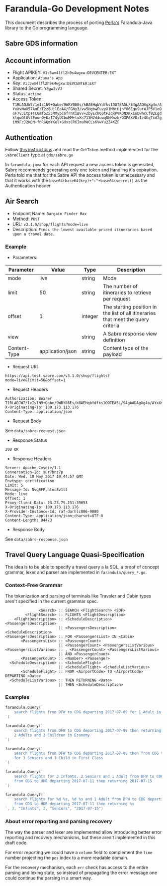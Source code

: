 # Farandula-Go Development Notes

This document describes the process of porting
[Perla's](https://github.com/perlaruizaviles) Farandula-Java library to
the Go programming language.

## Sabre GDS information

## Account information

- Flight APIKEY: `V1:5wm4lfl2h9s4wgxw:DEVCENTER:EXT`
- Application: `Acuna's App`
- Key: `V1:5wm4lfl2h9s4wgxw:DEVCENTER:EXT`
- Shared Secret: `Y8gw3vVJ`
- Status: `active`
- Access Token: `T1RLAQJW7/1eIs1N9+Qabe/9WRY08Es/kBAEHqbYdfks1QOTEA5L/S4gAADAgXg4o/AYxXvNwX57AmErT2z8UjlEeAX/FGNy3/vw5HgbwEuvyX1MbtUjnY86Egu9utWJP5V1oOoF7vJitpTTC6mf5ZS5MMypcofrnXiBvv+ZbyEch6ptFZqxPVKONXKxLoDwhcCf82LgdklqwOlOVtEuun0+KzI74yUCbwMM+loXs713H2d4uwqNhMnzb/O3P6XVOzIz4UqTxd2giM9FcJ2KDN+fnRGQmYKel+GHxsCR6ImuRWCLs6VwYu2Z4KZF`

## Authentication

Follow [this instructions](https://developer.sabre.com/docs/rest_basics/authentication) and read the `GetToken` method implemented for the `SabreClient` type
at `gds/sabre.go`

In `farandula-java` for each API request a new access token is generated,
Sabre recommends generating only one token and handling it's expiration.
Perla told me that for the Sabre API the access token is unnecessary and
that it works with the `base64(base64(key)+":"+base64(secret))` as the
Authentication header.

## Air Search

- Endpoint Name: `Bargain Finder Max`
- Method: `POST`
- URL: `v3.1.0/shop/flights?mode=live`
- Description: `Finds the lowest available priced itineraries based upon a travel date.`

### Example

- Parameters:

| Parameter    | Value            | Type    | Description                                                                       |
| ------------ | ---------------- | ------- | --------------------------------------------------------------------------------- |
| mode         | live             | string  | Mode                                                                              |
| limit        | 50               | string  | The number of itineraries to retrieve per request                                 |
| offset       | 1                | integer | The starting position in the list of all itineraries that meet the query criteria |
| view         |                  | string  | A Sabre response view definition                                                  |
| Content-Type | application/json | string  | Content type of the payload                                                       |

- Request URI

`https://api.test.sabre.com/v3.1.0/shop/flights?mode=live&limit=50&offset=1`

- Request Headers

```
Authorization: Bearer T1RLAQJW7/1eIs1N9+Qabe/9WRY08Es/kBAEHqbYdfks1QOTEA5L/S4gAADAgXg4o/AYxXvNwX57AmErT2z8UjlEeAX/FGNy3/vw5HgbwEuvyX1MbtUjnY86Egu9utWJP5V1oOoF7vJitpTTC6mf5ZS5MMypcofrnXiBvv+ZbyEch6ptFZqxPVKONXKxLoDwhcCf82LgdklqwOlOVtEuun0+KzI74yUCbwMM+loXs713H2d4uwqNhMnzb/O3P6XVOzIz4UqTxd2giM9FcJ2KDN+fnRGQmYKel+GHxsCR6ImuRWCLs6VwYu2Z4KZF
X-Originating-Ip: 189.173.113.176
Content-Type: application/json
```

- Request Body

See `data/sabre-request.json`

- Response Status

`200 OK`

- Response Headers

```
Server: Apache-Coyote/1.1
Conversation-Id: sur7bnz7p
Date: Wed, 10 May 2017 19:44:57 GMT
Envtype: certification
Limit: 5
Message-Id: NvqBFP,htuc8v1lt
Mode: live
Offset: 1
Proxy-Client-Data: 23.23.79.231:39653
X-Originating-Ip: 189.173.113.176
X-Provider-Instance-Id: raf-darhlc006-9080
Content-Type: application/json;charset=UTF-8
Content-Length: 94473
```

- Response Body

See `data/sabre-response.json`

## Travel Query Language Quasi-Specification

The idea is to be able to specify a travel query a la SQL, a proof of
concept grammar, lexer and parser are implemented in `farandula/query_*.go`.

### Context-Free Grammar

The tokenization and parsing of terminals like Traveler and Cabin types
aren't specified in the current grammar spec.

```
               <Search> :: SEARCH <FlightSearch> <EOF>
         <FlightSearch> :: FLIGHTS <FlightDescription>
    <FlightDescription> :: <ScheduleDescription> <PassengersDescription>
                        || <PassengersDescription> <ScheduleDescription>
<PassengersDescription> :: FOR <PassengersList> IN <Cabin>
       <PassengersList> :: <PassengerCount>
                        || <PassengerCount> <PassengersListVarious>
<PassengersListVarious> :: , <PassengerCount> <PassengersListVarious>
                        || AND <PassengerCount>
       <PassengerCount> :: <Number> <Passenger>
  <ScheduleDescription> :: <ScheduleFlight>
                        || <ScheduleFlight> <ScheduleListVarious>
       <ScheduleFlight> :: FROM <AirportCode> TO <AirportCode> DEPARTING <Date>
  <ScheduleListVarious> :: THEN RETURNING <Date>
                        || THEN <ScheduleDescription>
```

### Examples

```go
farandula.Query(`
    search flights from DFW to CDG departing 2017-07-09 for 1 Adult in Economy
`)
```

```go
farandula.Query(`
    search flights from DFW to CDG departing 2017-07-09 then returning 2017-07-11 for
    2 Adults and 3 Children in Economy
`)
```

```go
farandula.Query(`
    search flights from DFW to CDG departing 2017-07-09 then from CDG to HDR departing 2017-07-11
    for 3 Seniors and 1 Child in First Class
`)
```

```go
farandula.Query(`
    search flights for 3 Infants, 2 Seniors and 1 Adult from DFW to CDG departing 2017-07-09 then
    from CDG to HDR departing 2017-07-11 then returning 2017-07-15
`)
```

```go
farandula.Queryf(`
    search flights for %d %s, %d %s and 1 Adult from DFW to CDG departing 2017-07-09 then
    from CDG to HDR departing 2017-07-11 then returning %s
`, 3, "Infants", 2, "Seniors", "2017-07-15")
```

### About error reporting and parsing recovery

The way the parser and lexer are implemented allow introducing
better error reporting and recovery mechanisms, but these aren't
implemented in this draft code.

For error reporting we could have a `column` field to complement
the `line` number projecting the `pos` index to a more readable
domain.

For the recovery mechanism, each `err` check has access to the
entire parsing and lexing state, so instead of propagating the
error message one could continue the parsing in a smart way.